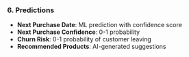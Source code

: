 ### 6. Predictions

- **Next Purchase Date**: ML prediction with confidence score
- **Next Purchase Confidence**: 0-1 probability
- **Churn Risk**: 0-1 probability of customer leaving
- **Recommended Products**: AI-generated suggestions
